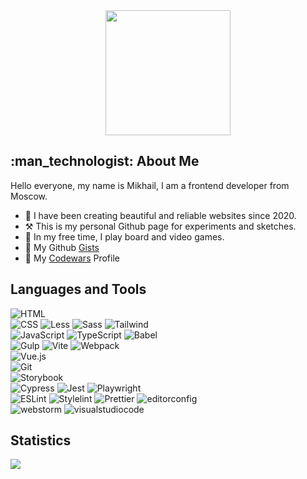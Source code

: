 <div id="header" align="center">
  <img src="https://media.giphy.com/media/7NoNw4pMNTvgc/giphy.gif" width="200"/>
</div>

<h2>:man_technologist: About Me</h2>

Hello everyone, my name is Mikhail, I am a frontend developer from Moscow.
- :date: I have been creating beautiful and reliable websites since 2020.
- :hammer_and_pick: This is my personal Github page for experiments and sketches.
- :game_die: In my free time, I play board and video games.
- :notebook: My Github [Gists](https://gist.github.com/qimijoy)
- :space_invader: My [Codewars](https://www.codewars.com/users/qimijoy) Profile

<div id="badges">
  <h2>Languages and Tools</h2>
  <div>
    <img src="https://img.shields.io/badge/-html5-090909?style=for-the-badge&logo=html5&logoColor=E34F26" alt="HTML"/>
  </div>
  <div>
    <img src="https://img.shields.io/badge/-css3-090909?style=for-the-badge&logo=css3&logoColor=1572B6" alt="CSS"/>
    <img src="https://img.shields.io/badge/-less-090909?style=for-the-badge&logo=less&logoColor=white" alt="Less"/>
    <img src="https://img.shields.io/badge/-Sass-090909?style=for-the-badge&logo=Sass&logoColor=CC6699" alt="Sass"/>
    <img src="https://img.shields.io/badge/-Tailwindcss-090909?style=for-the-badge&logo=tailwindcss&logoColor=#06B6D4" alt="Tailwind"/>
  </div>
  <div>
    <img src="https://img.shields.io/badge/-JavaScript-090909?style=for-the-badge&logo=JavaScript&logoColor=E9D54D" alt="JavaScript"/>
    <img src="https://img.shields.io/badge/-TypeScript-090909?style=for-the-badge&logo=TypeScript&logoColor=3178C6" alt="TypeScript"/>
    <img src="https://img.shields.io/badge/-Babel-090909?style=for-the-badge&logo=Babel&logoColor=F9DC3E" alt="Babel"/>
  </div>
  <div>
    <img src="https://img.shields.io/badge/-gulp-090909?style=for-the-badge&logo=gulp&logoColor=CF4647" alt="Gulp"/>
    <img src="https://img.shields.io/badge/-Vite-090909?style=for-the-badge&logo=vite&logoColor=23646C" alt="Vite"/>
    <img src="https://img.shields.io/badge/-Webpack-090909?style=for-the-badge&logo=Webpack&logoColor=8DD6F9" alt="Webpack"/>
  </div>
  <div>
    <img src="https://img.shields.io/badge/-Vue-090909?style=for-the-badge&logo=vue.js&logoColor=41B883" alt="Vue.js"/>
  </div>
  <div>
    <img src="https://img.shields.io/badge/-Git-090909?style=for-the-badge&logo=Git&logoColor=F05032" alt="Git"/>
  </div>
  <div>
     <img src="https://img.shields.io/badge/-Storybook-090909?style=for-the-badge&logo=Storybook&logoColor=FF4785" alt="Storybook"/>
  </div>
  <div>
     <img src="https://img.shields.io/badge/-Cypress-090909?style=for-the-badge&logo=Cypress&logoColor=41B883" alt="Cypress"/>
     <img src="https://img.shields.io/badge/-Jest-090909?style=for-the-badge&logo=Jest&logoColor=C21325" alt="Jest"/>
     <img src="https://img.shields.io/badge/-Playwright-090909?style=for-the-badge&logo=Playwright&logoColor=41B883" alt="Playwright"/>
  </div>
  <div>
    <img src="https://img.shields.io/badge/-Eslint-090909?style=for-the-badge&logo=Eslint&logoColor=4B32C3" alt="ESLint"/>
    <img src="https://img.shields.io/badge/-Stylelint-090909?style=for-the-badge&logo=Stylelint&logoColor=263238" alt="Stylelint"/>
    <img src="https://img.shields.io/badge/-Prettier-090909?style=for-the-badge&logo=Prettier&logoColor=F7B93E" alt="Prettier"/>
    <img src="https://img.shields.io/badge/-editorconfig-090909?style=for-the-badge&logo=editorconfig&logoColor=FEFEFE" alt="editorconfig"/>
  </div>
  <div>
    <img src="https://img.shields.io/badge/-webstorm-090909?style=for-the-badge&logo=webstorm&logoColor=ffffff" alt="webstorm"/>
    <img src="https://img.shields.io/badge/-vsc-090909?style=for-the-badge&logo=visualstudiocode&logoColor=007ACC" alt="visualstudiocode"/>
  </div>
</div>

<div id="Statistics">
  <h2>Statistics</h2>
  <picture>
    <source srcset="https://github-readme-stats.vercel.app/api/top-langs?username=qimijoy&show_icons=true&theme=dark" media="(prefers-color-scheme: dark)" />
    <img src="https://github-readme-stats.vercel.app/api/top-langs?username=qimijoy&show_icons=true" />
  </picture>
</div>

